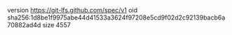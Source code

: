 version https://git-lfs.github.com/spec/v1
oid sha256:1d8be1f9975abe44d41533a3624f97208e5cd9f02d2c92139bacb6a70882ad4d
size 4557
